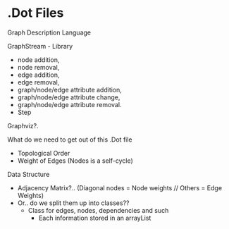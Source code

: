 # .Dot Files

Graph Description Language

GraphStream - Library

- node addition,
- node removal,
- edge addition,
- edge removal,
- graph/node/edge attribute addition,
- graph/node/edge attribute change,
- graph/node/edge attribute removal.
- Step

Graphviz?.

What do we need to get out of this .Dot file

- Topological Order
- Weight of Edges (Nodes is a self-cycle)

Data Structure

- Adjacency Matrix?.. (Diagonal nodes = Node weights // Others = Edge Weights)
- Or.. do we split them up into classes??
  - Class for edges, nodes, dependencies and such
    - Each information stored in an arrayList
